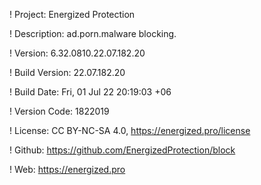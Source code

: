 ! Project: Energized Protection

! Description: ad.porn.malware blocking.

! Version: 6.32.0810.22.07.182.20

! Build Version: 22.07.182.20

! Build Date: Fri, 01 Jul 22 20:19:03 +06

! Version Code: 1822019

! License: CC BY-NC-SA 4.0, https://energized.pro/license

! Github: https://github.com/EnergizedProtection/block

! Web: https://energized.pro
